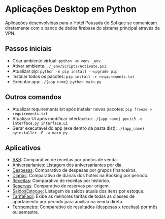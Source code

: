 # Aplicações Desktop em Python

Aplicações desenvolvidas para o Hotel Pousada do Sol que se comunicam diretamente com o banco de dados firebase do sistema principal através de VPN.

## Passos iniciais

- Criar ambiente virtual: `python -m venv _env`
- Ativar ambiente: `./_env/Scripts/Activate.ps1`
- Atualizar pip: `python -m pip install --upgrade pip`
- Instalar todos os pacotes: `pip install -r requirements.txt`
- Executar app: `./{app_name} python main.py`

## Outros comandos

- Atualizar requirements.txt após instalar novos pacotes: `pip freeze > requirements.txt`
- Atualizar UI após modificar interface.ui: `./{app_name} pyuic5 -o interface.py interface.ui`
- Gerar executável do app (exe dentro da pasta dist): `./{app_name} pyinstaller -F -w main.py`

## Aplicativos

- [A&B](/a&b): Comparativo de receitas por pontos de venda.
- [Aniversariantes](/aniversariantes): Listagem dos aniversariantes por dia.
- [Despesas](/despesas): Comparativo de despesas por grupos financeiros.
- [Diarias](/diarias): Comparativo de diárias dos hotéis na Booking por período.
- [Receitas](/receitas): Comparativo de receitas por histórico.
- [Reservas](/reservas): Comparativo de reservas por origem.
- [SaldosEstoque](/saldosestoque): Listagem de saldos atuais dos itens por estoque.
- [TarifaFacil](/tarifafacil): Exibe as melhores tarifas de todas as classes de apartamento por período para auxiliar na venda direta.
- [Termometro](/termometro): Comparativo de resultados (despesas x receitas) por mês ou semestre.
